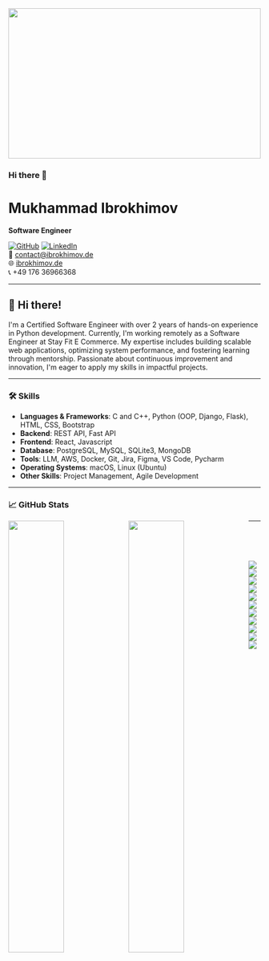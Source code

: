 <div id="header" align="center">
  <img src="https://media.giphy.com/media/WoD6JZnwap6s8/giphy.gif" width="100%" height="300"/>
</div>

### Hi there 👋

# Mukhammad Ibrokhimov
**Software Engineer**

[![GitHub](https://img.shields.io/badge/GitHub-100000?style=for-the-badge&logo=github&logoColor=white)](https://github.com/mukhammadibrokhimov) 
[![LinkedIn](https://img.shields.io/badge/LinkedIn-0A66C2?style=for-the-badge&logo=linkedin&logoColor=white)](https://linkedin.com/in/ibroximov)  
📧 contact@ibrokhimov.de  
🌐 [ibrokhimov.de](https://www.ibrokhimov.de)  
📞 +49 176 36966368  

---

## 👋 Hi there!

I'm a Certified Software Engineer with over 2 years of hands-on experience in Python development. Currently, I'm working remotely as a Software Engineer at Stay Fit E Commerce. My expertise includes building scalable web applications, optimizing system performance, and fostering learning through mentorship. Passionate about continuous improvement and innovation, I'm eager to apply my skills in impactful projects.

---

### 🛠️ Skills

- **Languages & Frameworks**: C and C++, Python (OOP, Django, Flask), HTML, CSS, Bootstrap
- **Backend**: REST API, Fast API
- **Frontend**: React, Javascript
- **Database**: PostgreSQL, MySQL, SQLite3, MongoDB
- **Tools**: LLM, AWS, Docker, Git, Jira, Figma, VS Code, Pycharm
- **Operating Systems**: macOS, Linux (Ubuntu)
- **Other Skills**: Project Management, Agile Development

---

### 📈 GitHub Stats

<img align="left" width="47%" src="https://github-readme-stats.vercel.app/api?username=MukhammadIbrokhimov&show_icons=true&theme=radical" />
<img align="left" width="47%" src="https://github-readme-stats.vercel.app/api/top-langs/?username=MukhammadIbrokhimov&layout=compact&theme=radical" />

---


\
&nbsp;
\
&nbsp;


<img align="left" src="https://img.shields.io/badge/MongoDB-%234ea94b.svg?style=for-the-badge&logo=mongodb&logoColor=white" />

<img align="left" src="https://img.shields.io/badge/figma-%23F24E1E.svg?style=for-the-badge&logo=figma&logoColor=white" />

<img align="left" src="https://img.shields.io/badge/-Stackoverflow-FE7A16?style=for-the-badge&logo=stack-overflow&logoColor=white" />


<img align="left" src="https://img.shields.io/badge/linux-%23404d59.svg?style=for-the-badge&logo=linux&logoColor=%2361DAFB" />



<img align="left" src="https://img.shields.io/badge/Docker-black?style=for-the-badge&logo=docker&badgeColor=010101" />



<img align="left" src="https://img.shields.io/badge/AWS-%23FF9900.svg?style=for-the-badge&logo=amazon-aws&logoColor=white" />

<img align="left" src="https://img.shields.io/badge/cpp-F38020?style=for-the-badge&logo=cpp&logoColor=white" />

<img align="left" src="https://img.shields.io/badge/Oracle-F80000?style=for-the-badge&logo=oracle&logoColor=white" />

<img align="left" src="https://img.shields.io/badge/Visual%20Studio%20Code-0078d7.svg?style=for-the-badge&logo=visual-studio-code&logoColor=white" />

<img align="left" src="https://img.shields.io/badge/mac%20os-000000?style=for-the-badge&logo=macos&logoColor=F0F0F0" />

<img align="left" src="https://img.shields.io/badge/git-%23F05033.svg?style=for-the-badge&logo=git&logoColor=white" />
